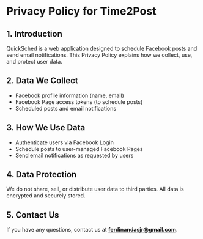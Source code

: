 # Privacy Policy for Time2Post

## 1. Introduction
QuickSched is a web application designed to schedule Facebook posts and send email notifications. This Privacy Policy explains how we collect, use, and protect user data.

## 2. Data We Collect
- Facebook profile information (name, email)
- Facebook Page access tokens (to schedule posts)
- Scheduled posts and email notifications

## 3. How We Use Data
- Authenticate users via Facebook Login
- Schedule posts to user-managed Facebook Pages
- Send email notifications as requested by users

## 4. Data Protection
We do not share, sell, or distribute user data to third parties. All data is encrypted and securely stored.

## 5. Contact Us
If you have any questions, contact us at **ferdinandasjr@gmail.com**.
